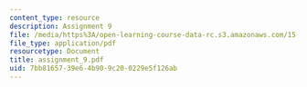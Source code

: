 ```yaml
---
content_type: resource
description: Assignment 9
file: /media/https%3A/open-learning-course-data-rc.s3.amazonaws.com/15-822-strategic-marketing-measurement-fall-2002/7bb8165739e64b909c200229e5f126ab_assignment_9.pdf
file_type: application/pdf
resourcetype: Document
title: assignment_9.pdf
uid: 7bb81657-39e6-4b90-9c20-0229e5f126ab
---
```

